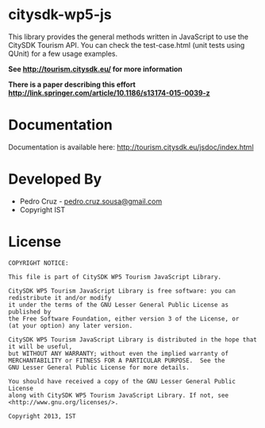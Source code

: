 citysdk-wp5-js
==============

This library provides the general methods written in JavaScript to use the CitySDK Tourism API. 
You can check the test-case.html (unit tests using QUnit) for a few usage examples.

**See http://tourism.citysdk.eu/ for more information**

**There is a paper describing this effort http://link.springer.com/article/10.1186/s13174-015-0039-z**

Documentation
=================
Documentation is available here: http://tourism.citysdk.eu/jsdoc/index.html

Developed By
=================
* Pedro Cruz - <pedro.cruz.sousa@gmail.com>
* Copyright IST


License
=================

    COPYRIGHT NOTICE: 
    
    This file is part of CitySDK WP5 Tourism JavaScript Library.

    CitySDK WP5 Tourism JavaScript Library is free software: you can redistribute it and/or modify
    it under the terms of the GNU Lesser General Public License as published by
    the Free Software Foundation, either version 3 of the License, or
    (at your option) any later version.
    
    CitySDK WP5 Tourism JavaScript Library is distributed in the hope that it will be useful,
    but WITHOUT ANY WARRANTY; without even the implied warranty of
    MERCHANTABILITY or FITNESS FOR A PARTICULAR PURPOSE.  See the
    GNU Lesser General Public License for more details.
    
    You should have received a copy of the GNU Lesser General Public License
    along with CitySDK WP5 Tourism JavaScript Library. If not, see <http://www.gnu.org/licenses/>.
    
    Copyright 2013, IST
